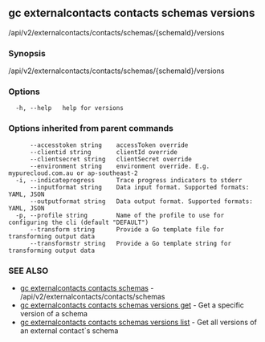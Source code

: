 ## gc externalcontacts contacts schemas versions

/api/v2/externalcontacts/contacts/schemas/{schemaId}/versions

### Synopsis

/api/v2/externalcontacts/contacts/schemas/{schemaId}/versions

### Options

```
  -h, --help   help for versions
```

### Options inherited from parent commands

```
      --accesstoken string    accessToken override
      --clientid string       clientId override
      --clientsecret string   clientSecret override
      --environment string    environment override. E.g. mypurecloud.com.au or ap-southeast-2
  -i, --indicateprogress      Trace progress indicators to stderr
      --inputformat string    Data input format. Supported formats: YAML, JSON
      --outputformat string   Data output format. Supported formats: YAML, JSON
  -p, --profile string        Name of the profile to use for configuring the cli (default "DEFAULT")
      --transform string      Provide a Go template file for transforming output data
      --transformstr string   Provide a Go template string for transforming output data
```

### SEE ALSO

* [gc externalcontacts contacts schemas](gc_externalcontacts_contacts_schemas.html)	 - /api/v2/externalcontacts/contacts/schemas
* [gc externalcontacts contacts schemas versions get](gc_externalcontacts_contacts_schemas_versions_get.html)	 - Get a specific version of a schema
* [gc externalcontacts contacts schemas versions list](gc_externalcontacts_contacts_schemas_versions_list.html)	 - Get all versions of an external contact`s schema


